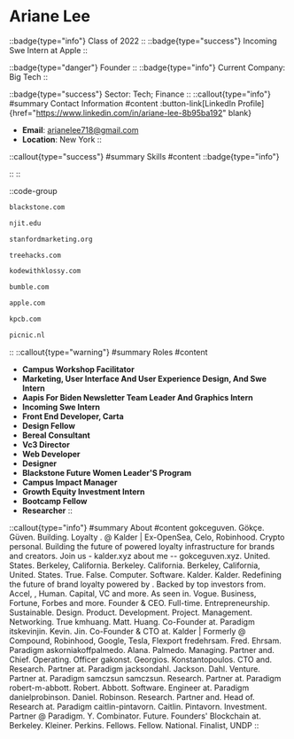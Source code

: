 # Ariane Lee
::badge{type="info"}
Class of 2022
::
::badge{type="success"}
Incoming Swe Intern at Apple
::

::badge{type="danger"}
Founder
::
::badge{type="info"}
Current Company: Big Tech
::

::badge{type="success"}
Sector: Tech; Finance
::
::callout{type="info"}
#summary
Contact Information
#content
:button-link[LinkedIn Profile]{href="https://www.linkedin.com/in/ariane-lee-8b95ba192" blank}
- **Email**: arianelee718@gmail.com
- **Location**: New York
::

::callout{type="success"}
#summary
Skills
#content
::badge{type="info"}

::
::

::code-group
```bash [Blackstone Group]
blackstone.com
```
```bash [New Jersey Institute of Technology]
njit.edu
```
```bash [Stanford Marketing]
stanfordmarketing.org
```
```bash [TreeHacks]
treehacks.com
```
```bash [Kode with Klossy]
kodewithklossy.com
```
```bash [Bumble]
bumble.com
```
```bash [Apple]
apple.com
```
```bash [Kleiner Perkins Caufield & Byers]
kpcb.com
```
```bash [Picnic Supermarkets]
picnic.nl
```
::
::callout{type="warning"}
#summary
Roles
#content
- **Campus Workshop Facilitator**
- **Marketing, User Interface And User Experience Design, And Swe Intern**
- **Aapis For Biden Newsletter Team Leader And Graphics Intern**
- **Incoming Swe Intern**
- **Front End Developer, Carta**
- **Design Fellow**
- **Bereal Consultant**
- **Vc3 Director**
- **Web Developer**
- **Designer**
- **Blackstone Future Women Leader'S Program**
- **Campus Impact Manager**
- **Growth Equity Investment Intern**
- **Bootcamp Fellow**
- **Researcher**
::

::callout{type="info"}
#summary
About
#content
gokceguven. Gökçe. Güven. Building. Loyalty . @ Kalder | Ex-OpenSea, Celo, Robinhood. Crypto personal. Building the future of powered loyalty infrastructure for brands and creators. Join us - kalder.xyz about me -- gokceguven.xyz. United. States. Berkeley, California. Berkeley. California. Berkeley, California, United. States. True. False. Computer. Software. Kalder. Kalder. Redefining the future of brand loyalty powered by . Backed by top investors from. Accel, , Human. Capital, VC and more. As seen in. Vogue. Business, Fortune, Forbes and more. Founder & CEO. Full-time. Entrepreneurship. Sustainable. Design. Product. Development. Project. Management. Networking. True kmhuang. Matt. Huang. Co-Founder at. Paradigm itskevinjin. Kevin. Jin. Co-Founder & CTO at. Kalder | Formerly @ Compound, Robinhood, Google, Tesla, Flexport fredehrsam. Fred. Ehrsam. Paradigm askorniakoffpalmedo. Alana. Palmedo. Managing. Partner and. Chief. Operating. Officer gakonst. Georgios. Konstantopoulos. CTO and. Research. Partner at. Paradigm jacksondahl. Jackson. Dahl. Venture. Partner at. Paradigm samczsun samczsun. Research. Partner at. Paradigm robert-m-abbott. Robert. Abbott. Software. Engineer at. Paradigm danielprobinson. Daniel. Robinson. Research. Partner and. Head of. Research at. Paradigm caitlin-pintavorn. Caitlin. Pintavorn. Investment. Partner @ Paradigm. Y. Combinator. Future. Founders' Blockchain at. Berkeley. Kleiner. Perkins. Fellows. Fellow. National. Finalist, UNDP
::
